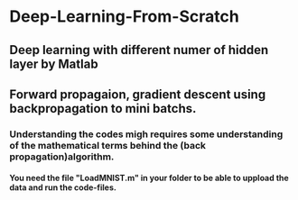 # Deep-Learning-From-Scratch 
## Deep learning with different numer of hidden layer by Matlab
## Forward propagaion, gradient descent using backpropagation to mini batchs.
### Understanding the codes migh requires some understanding of the mathematical terms behind the (back propagation)algorithm.
#### You need the file "LoadMNIST.m" in your folder to be able to uppload the data and run the code-files. 
